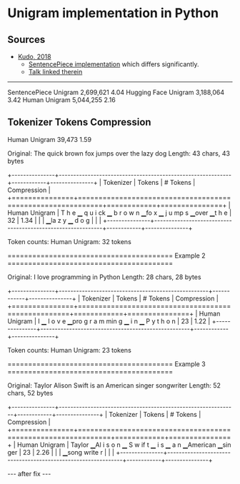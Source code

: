 # Unigram implementation in Python


## Sources

* [Kudo, 2018](https://aclanthology.org/P18-1007.pdf)
    * [SentencePiece implementation](https://raw.githubusercontent.com/google/sentencepiece/refs/heads/master/src/unigram_model_trainer.cc) which differs significantly.
    * [Talk linked therein](https://cs.stanford.edu/~pliang/papers/tutorial-acl2007-talk.pdf)




--------------------------------------------------
SentencePiece Unigram        2,699,621         4.04
Hugging Face Unigram         3,188,064         3.42
Human Unigram                5,044,255         2.16


Tokenizer                       Tokens  Compression
--------------------------------------------------
Human Unigram                   39,473         1.59


Original: The quick brown fox jumps over the lazy dog
Length: 43 chars, 43 bytes

+---------------+------------------------------------------------------------+------------+---------------+
| Tokenizer     | Tokens                                                     |   # Tokens |   Compression |
+===============+============================================================+============+===============+
| Human Unigram | T h e ▁ q u i ck ▁ b r o w n ▁fo x ▁ j u mp s ▁over ▁t h e |         32 |          1.34 |
|               | ▁la z y ▁ d o g                                            |            |               |
+---------------+------------------------------------------------------------+------------+---------------+

Token counts:
  Human Unigram: 32 tokens


======================================== Example 2 ========================================

Original: I love programming in Python
Length: 28 chars, 28 bytes

+---------------+----------------------------------------------------+------------+---------------+
| Tokenizer     | Tokens                                             |   # Tokens |   Compression |
+===============+====================================================+============+===============+
| Human Unigram | I ▁ l o v e ▁pro g r a m min g ▁ i n ▁ P y t h o n |         23 |          1.22 |
+---------------+----------------------------------------------------+------------+---------------+

Token counts:
  Human Unigram: 23 tokens


======================================== Example 3 ========================================

Original: Taylor Alison Swift is an American singer songwriter
Length: 52 chars, 52 bytes

+---------------+--------------------------------------------------------------+------------+---------------+
| Tokenizer     | Tokens                                                       |   # Tokens |   Compression |
+===============+==============================================================+============+===============+
| Human Unigram | Taylor ▁Al i s o n ▁ S w if t ▁ i s ▁ a n ▁American ▁sin ger |         23 |          2.26 |
|               | ▁song write r                                                |            |               |
+---------------+--------------------------------------------------------------+------------+---------------+



--- after fix ---






